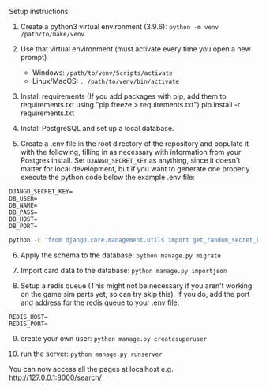 Setup instructions:

1. Create a python3 virtual environment (3.9.6):
`python -m venv /path/to/make/venv`

2. Use that virtual environment (must activate every time you open a new prompt)
    - Windows: `/path/to/venv/Scripts/activate` 
    - Linux/MacOS: `. /path/to/venv/bin/activate`

3. Install requirements (If you add packages with pip, add them to requirements.txt using "pip freeze > requirements.txt")
pip install -r requirements.txt

4. Install PostgreSQL and set up a local database.

5. Create a .env file in the root directory of the repository and populate it with the following, filling in as necessary with information from your Postgres install. Set `DJANGO_SECRET_KEY` as anything, since it doesn't matter for local development, but if you want to generate one properly execute the python code below the example .env file:
```
DJANGO_SECRET_KEY=
DB_USER=
DB_NAME=
DB_PASS=
DB_HOST=
DB_PORT=
```

```sh
python -c 'from django.core.management.utils import get_random_secret_key; print(get_random_secret_key())'
```

6. Apply the schema to the database:
`python manage.py migrate`

7. Import card data to the database:
`python manage.py importjson`

8. Setup a redis queue (This might not be necessary if you aren't working on the game sim parts yet, so can try skip this). If you do, add the port and address for the redis queue to your .env file:
```
REDIS_HOST=
REDIS_PORT=
```

9. create your own user:
`python manage.py createsuperuser`

10. run the server:
`python manage.py runserver`

You can now access all the pages at localhost e.g. http://127.0.0.1:8000/search/
